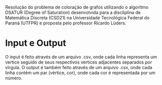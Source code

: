 Resolução do problema de coloração de grafos utilizando o algoritmo DSATUR (Degree of Saturation) desenvolvida para a discliplina de Matemática Discreta (CSD21) na Universidade Tecnológica Federal do Paraná (UTFPR) e proposta pelo professor Ricardo Lüders.

# Input e Output

O input é feito através de um arquivo .csv, onde cada linha representa um vertice seguido de seus respectivos vertices adjacentes separados por vírgula.
O output é também feito através de um arquivo .csv, onde cada linha contém um par (vértice, cor), onde cada cor é representada por um número.